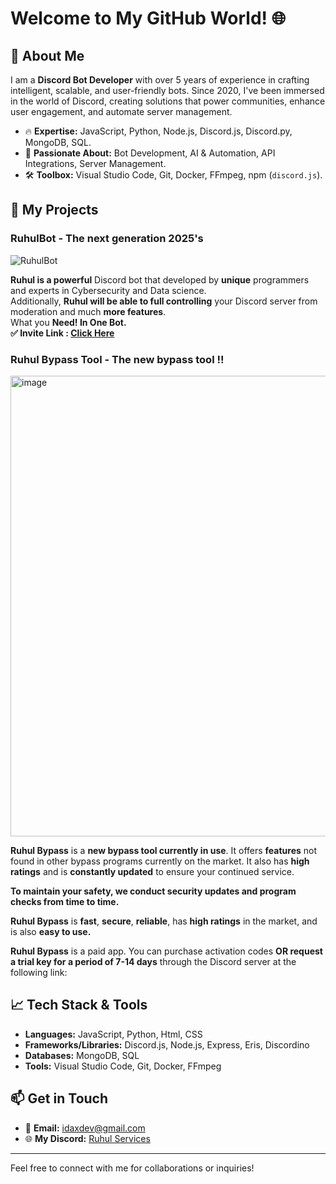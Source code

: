 # Welcome to My GitHub World! 🌐

## 👋 About Me

I am a **Discord Bot Developer** with over 5 years of experience in crafting intelligent, scalable, and user-friendly bots. Since 2020, I've been immersed in the world of Discord, creating solutions that power communities, enhance user engagement, and automate server management.

- 🔥 **Expertise:** JavaScript, Python, Node.js, Discord.js, Discord.py, MongoDB, SQL.
- 🚀 **Passionate About:** Bot Development, AI & Automation, API Integrations, Server Management.
- 🛠️ **Toolbox:** Visual Studio Code, Git, Docker, FFmpeg, npm (`discord.js`).

## 🚀 My Projects

### RuhulBot - The next generation 2025's
![RuhulBot](https://cdn.discordapp.com/banners/1391376648951173190/14d9470324dd420dd6543a9eee2a0024.webp?size=1024)

 **Ruhul **is a** powerful** Discord bot that developed by **unique** programmers and experts in Cybersecurity and Data science.\
Additionally, **Ruhul **will be able to** full controlling** your Discord server from moderation and much **more features**.\
What you **Need! In One Bot.**\
**✅ Invite Link : [Click Here](https://discord.com/oauth2/authorize?client_id=1308048919774629888&permissions=8&integration_type=0&scope=bot)**

### Ruhul Bypass Tool - The new bypass tool !!
<img width="931" height="737" alt="image" src="https://github.com/user-attachments/assets/54ffdc1d-4d04-4902-b0dd-9784d8a8d3ec" />

**Ruhul Bypass** is a **new bypass tool currently in use**. It offers **features** not found in other bypass programs currently on the market. It also has **high ratings** and is **constantly updated** to ensure your continued service.

**To maintain your safety, we conduct security updates and program checks from time to time.**

**Ruhul Bypass** is **fast**, **secure**, **reliable**, has **high ratings** in the market, and is also **easy to use.**

**Ruhul Bypass** is a paid app. You can purchase activation codes **OR request a trial key for a period of 7-14 days** through the Discord server at the following link:


## 📈 Tech Stack & Tools

- **Languages:** JavaScript, Python, Html, CSS
- **Frameworks/Libraries:** Discord.js, Node.js, Express, Eris, Discordino
- **Databases:** MongoDB, SQL
- **Tools:** Visual Studio Code, Git, Docker, FFmpeg

## 📫 Get in Touch

- 📧 **Email:** [idaxdev@gmail.com](idaxdev@gmail.com)
- 🌐 **My Discord:** [Ruhul Services](https://discord.gg/9ravwb3WHM)

---

Feel free to connect with me for collaborations or inquiries!
